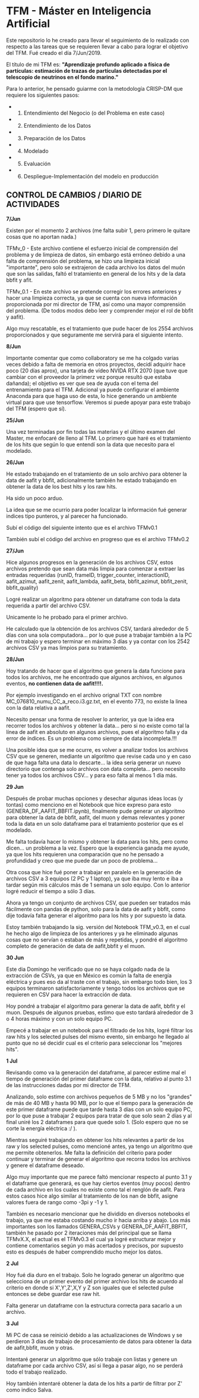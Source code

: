 # TFM - Máster en Inteligencia Artificial

Este repositorio lo he creado para llevar el seguimiento de lo realizado con respecto a las tareas que se requieren llevar a cabo para lograr el objetivo del TFM. Fué creado el día 7/Jun/2019.

El título de mi TFM es:
<B>"Aprendizaje profundo aplicado a física de partículas: estimación de trazas de partículas detectadas por el telescopio de neutrinos en el fondo marino."</B>

Para lo anterior, he pensado guiarme con la metodología CRISP-DM que requiere los siguientes pasos:
* 1. Entendimiento del Negocio (o del Problema en este caso)
* 2. Entendimiento de los Datos
* 3. Preparación de los Datos
* 4. Modelado
* 5. Evaluación
* 6. Despliegue-Implementación del modelo en producción

## CONTROL DE CAMBIOS / DIARIO DE ACTIVIDADES

<B>7/Jun</B>

Existen por el momento 2 archivos (me falta subir 1, pero primero le quitare cosas que no aportan nada.)

TFMv_0 - Este archivo contiene el esfuerzo inicial de comprensión del problema y de limpieza de datos, sin embargo está erróneo debido a una falta de comprensión del problema, se hizo una limpieza inicial "importante", pero solo se extrajeron de cada archivo los datos del muón que son las salidas, faltó el tratamiento en general de los hits y de la data bbfit y afit.


TFMv_0.1 - En este archivo se pretende corregir los errores anteriores y hacer una limpieza correcta, ya que se cuenta con nueva información proporcionada por mi director de TFM, así como una mayor comprensión del problema. (De todos modos debo leer y comprender mejor el rol de bbfit y aafit).

Algo muy rescatable, es el tratamiento que pude hacer de los 2554 archivos proporcionados y que seguramente me servirá para el siguiente intento.

<B>8/Jun</B>

Importante comentar que como collaboratory se me ha colgado varias veces debido a falta de memoria en otros proyectos, decidí adquirir hace poco (20 días aprox), una tarjeta de vídeo NVIDA RTX 2070 (que tuve que cambiar con el proveedor la primerz vez porque resultó que estaba dañanda); el objetivo es ver que sea de ayuda con el tema del entrenamiento para el TFM. Adicional ya puede configurar el ambiente Anaconda para que haga uso de esta, lo hice generando un ambiente virtual para que use tensorflow. Veremos si puede apoyar para este trabajo del TFM (espero que sí).

<B>25/Jun</B>

Una vez terminadas por fin todas las materias y el último examen del Master, me enfocaré de lleno al TFM.
Lo primero que haré es el tratamiento de los hits que según lo que entendí son la data que necesito para el modelado.

<B>26/Jun</B>

He estado trabajando en el tratamiento de un solo archivo para obtener la data de aafit y bbfit, adicionalmente también he estado trabajando en obtener la data de los best hits y los raw hits.

Ha sido un poco arduo.

La idea que se me ocurrio para poder localizar la información fué generar indices tipo punteros, y al parecer ha funcionado.

Subí el código del siguiente intento que es el archivo TFMv0.1

También subí el código del archivo en progreso que es el archivo TFMv0.2

<B>27/Jun</B>

Hice algunos progresos en la generación de los archivos CSV, estos archivos pretendo que sean data más limpia para comenzar a extraer las entradas requeridas (runID, frameID, trigger_counter, interactionID, aafit_azimut, aafit_zenit, aafit_lambda, aafit_beta, bbfit_azimut, bbfit_zenit, bbfit_quality)

Logré realizar un algoritmo para obtener un dataframe con toda la data requerida a partir del archivo CSV.

Unicamente lo he probado para el primer archivo.

He calculado que la obtención de los archivos CSV, tardará alrededor de 5 días con una sola computadora... por lo que puse a trabajar también a la PC de mi trabajo y espero terminar en máximo 3 días y ya contar con los 2542 archivos CSV ya mas limpios para su tratamiento.


<B>28/Jun</B>

Hoy tratando de hacer que el algoritmo que genera la data funcione para todos los archivos, me he encontrado que algunos archivos, en algunos eventos, <B>no contienen data de aafit!!!!.</B>

Por ejemplo investigando en el archivo orignal TXT con nombre MC_076810_numu_CC_a_reco.i3.gz.txt, en el evento 773, no existe la linea con la data relativa a aafit.

Necesito pensar una forma de resolver lo anterior, ya que la idea era recorrer todos los archivos y obtener la data... pero si no existe como tal la línea de aafit en absoluto en algunos archivos, pues el algoritmo falla y da error de índices. Es un problema como siempre de data incompleta.!!!

Una posible idea que se me ocurre, es volver a analizar todos los archivos CSV que se generen, mediante un algoritmo que revise cada uno y en caso de que haga falta una data lo descarte... la idea seria generar un nuevo directorio que contenga solo archivos con data completa... pero necesito tener ya todos los archivos CSV... y para eso falta al menos 1 día más.

<B>29 Jun</B>

Después de probar muchas opciones y desechar algunas ideas locas (y tontas) como menciono en el Notebook que hice expreso para esto (GENERA_DF_AAFIT_BBFIT.ipynb), finalmente pude generar un algoritmo para obtener la data de bbfit, aafit, del muon y demas relevantes y poner toda la data en un solo dataframe para el tratamiento posterior que es el modelado.

Me falta todavía hacer lo mismo y obtener la data para los hits, pero como dicen... un problema a la vez. Espero que la experiencia ganada me ayude, ya que los hits requieren una comparación que no he pensado a profundidad y creo que me puede dar un poco de problema...

Otra cosa que hice fué poner a trabajar en paralelo en la generación de archivos CSV a 3 equipos (2 PC y 1 laptop), ya que iba muy lento e iba a tardar según mis cálculos más de 1 semana un solo equipo. Con lo anterior logré reducir el tiempo a sólo 3 días.

Ahora ya tengo un conjunto de archivos CSV, que pueden ser tratados más fácilmente con pandas de python, solo para la data de aafit y bbfit, como dije todavía falta generar el algoritmo para los hits y por supuesto la data.

Estoy también trabajando la sig. versión del Notebook TFM_v0.3, en el cual he hecho algo de limpieza de los anteriores y ya he eliminado algunas cosas que no servían o estaban de más y repetidas, y pondré el algoritmo completo de generación de data de aafit,bbfit y el muon.

<B>30 Jun</B>

Este dia Domingo he verificado que no se haya colgado nada de la extracción de CSVs, ya que en México es común la falta de energía eléctrica y pues eso da al traste con el trabajo, sin embargo todo bien, los 3 equipos terminaron satisfactoriamente y tengo todos los archivos que se requieren en CSV para hacer la extracción de data.

Hoy pondré a trabajar el algoritmo para generar la data de aafit, bbfit y el muon. Después de algunos pruebas, estimo que esto tardará alrededor de 3 o 4 horas máximo y con un solo equipo PC.

Empecé a trabajar en un notebook para el filtrado de los hits, logré filtrar los raw hits y los selected pulses del mismo evento, sin embargo he llegado al punto que no sé decidir cual es el criterio para seleccionar los "mejores hits".

<B>1 Jul</B>

Revisando como va la generación del dataframe, al parecer estime mal el tiempo de generación del primer dataframe con la data, relativo al punto 3.1 de las instrucciones dadas por mi director de TFM.

Analizando, solo estime con archivos pequeños de 5 MB y no los "grandes" de más de 40 MB y hasta 90 MB, por lo que el tiempo para la generación de este primer dataframe puede que tarde hasta 3 días con un solo equipo PC, por lo que puse a trabajar 2 equipos para tratar de que solo sean 2 días y al final uniré los 2 dataframes para que quede solo 1. (Solo espero que no se corte la energía eléctrica :/ ).

Mientras seguiré trabajando en obtener los hits relevantes a partir de los raw y los selected pulses, como mencioné antes, ya tengo un algoritmo que me permite obtenerlos. Me falta la definición del criterio para poder continuar y terminar de generar el algoritmo que recorra todos los archivos y genere el dataframe deseado.

Algo muy importante que me parece faltó mencionar respecto al punto 3.1 y el dataframe que generará, es que hay ciertos eventos (muy pocos) dentro de cada archivo en los cuales no existe como tal el renglón de aafit. Para estos casos hice algo similar al tratamiento de los nan de bbfit, asigne valores fuera de rango como -3pi y -1 y 1.

También es necesario mencionar que he dividido en diversos notebooks el trabajo, ya que me estaba costando mucho ir hacia arriba y abajo. Los más importantes son los llamados GENERA_CSVs y GENERA_DF_AAFIT_BBFIT, también he pasado por 2 iteraciones más del principal que se llama TFMvX.X, el actual es el TFMv0.3 el cual ya logré estructurar mejor y contiene comentarios según yo más acertados y precisos, por supuesto esto es después de haber comprendido mucho mejor los datos.

<B>2 Jul</B>

Hoy fué dia duro en el trabajo. Solo he logrado generar un algoritmo que selecciona de un primer evento del primer archivo los hits de acuerdo al criterio en donde si X',Y',Z',X,Y y Z son iguales que el selected pulse entonces se debe guardar ese raw hit.

Falta generar un dataframe con la estructura correcta para sacarlo a un archivo.

<B>3 Jul</B>

Mi PC de casa se reinició debido a las actualizaciones de Windows y se perdieron 3 días de trabajo de procesamiento de datos para obtener la data de aafit,bbfit, muon y otras.

Intentaré generar un algoritmo que sólo trabaje con listas y genere un dataframe por cada archivo CSV, así si llega a pasar algo, no se perderá todo el trabajo realizado.

Hoy también intentaré obtener la data de los hits a partir de filtrar por Z' como indico Salva.
